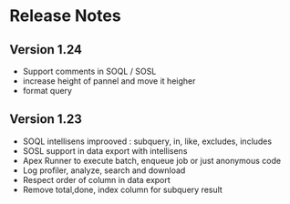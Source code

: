 # Release Notes

## Version 1.24

- Support comments in SOQL / SOSL
- increase height of pannel and move it heigher
- format query

## Version 1.23

- SOQL intellisens improoved : subquery, in, like, excludes, includes
- SOSL support in data export with intellisens
- Apex Runner to execute batch, enqueue job or just anonymous code
- Log profiler, analyze, search and download
- Respect order of column in data export
- Remove total,done, index column for subquery result 
